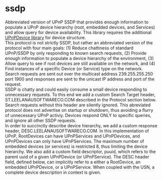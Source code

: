 # ssdp
Abbreviated version of UPnP SSDP that provides enough information to populate a UPnP device hierarchy (root, embedded devices, and Services) and allow query for device availability. This library requires the additional [UPnPDevice library](https://github.com/dltoth/UPnPDevice/) for device structure. 
<br>This protocol is not strictly SSDP, but rather an abbreviated version of the protocol with four main goals: (1) Reduce chattiness of standard UPnP/SSDP by only responding to known search requests, (2) Provide enough information to populate a device hierarchy of the environment, (3) Allow query to see if root devices are still available on the network, and (4) Find instances of a specific Device (or Service) type on the network.
<br>Search requests are sent out over the multicast address 239.255.255.250 port 1900 and responses are sent to the unicast IP address and port of the request. 
<br>SSDP is chatty and could easily consume a small device responding to unnecessary requests. To this end we add a custom Search Target header, ST.LEELANAUSOFTWARECO.COM described in the Protocol section below. Search requests without this header are silently ignored. This abreviated protocol does not advertise on startup or shutdown, thus avoiding a flurry of unnecessary UPnP activiy. Devices respond ONLY to specific queries, and ignore all other SSDP requests.
<br>In order to succinctly describe device hierarchy, we add a custom response header, DESC.LEELANAUSOFTWARECO.COM. In this implementation of UPnP, RootDevices can have UPnPServices and UPnPDevices, and UPnPDevices can only have UPnPServices. The maximum number of embedded  devices (or services) is restricted 8, thus limiting the device hierarchy. We also add a custom field descriptor, puuid, which refers to the parent uuid of a given UPnPDevice (or UPnPService). The DESC header field, defined below, can implicitly refer to a either a RootDevice, an embedded UPnPDevice, or a UPnPService. When coupled with the USN, a complete device description in context is given.

